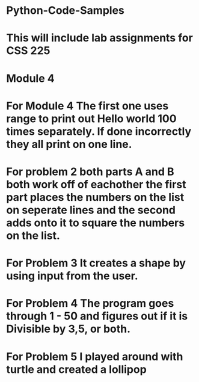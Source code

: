 # Python-Code-Samples
# This will include lab assignments for CSS 225

# Module 4 
# For Module 4 The first one uses range to print out Hello world 100 times separately. If done incorrectly they all print on one line.
# For problem 2 both parts A and B both work off of eachother the first part places the numbers on the list on seperate lines and the second adds onto it to square the numbers on the list.
# For Problem 3 It creates a shape by using input from the user.
# For Problem 4 The program goes through 1 - 50 and figures out if it is Divisible by 3,5, or both.
# For Problem 5 I played around with turtle and created a lollipop 
